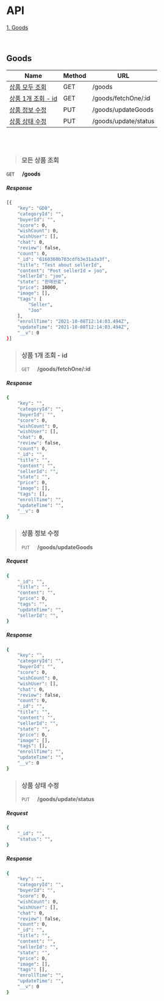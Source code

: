 # API

[1. Goods ](#goods-goods)

<br/>

## Goods

| Name                                      | Method | URL                  |
| ----------------------------------------- | ------ | -------------------- |
| [상품 모두 조회](#모든-상품-조회)         | GET    | /goods               |
| [상품 1개 조회 - id](#상품-1개-조회---id) | GET    | /goods/fetchOne/:id  |
| [상품 정보 수정](#상품-정보-수정)         | PUT    | /goods/updateGoods   |
| [상품 상태 수정](#상품-상태-수정)         | PUT    | /goods/update/status |

<br><br>

> ### 모든 상품 조회

`GET`&nbsp;&nbsp;&nbsp;&nbsp;&nbsp;**/goods**

##### Response

```bash
[{
    "key": "GD0",
    "categoryId": "",
    "buyerId": "",
    "score": 0,
    "wishCount": 0,
    "wishUser": [],
    "chat": 0,
    "review": false,
    "count": 0,
    "_id": "6160360b703cdfb3e31a3a3f",
    "title": "Test about sellerId",
    "content": "Post sellerId = joo",
    "sellerId": "joo",
    "state": "판매완료",
    "price": 10000,
    "image": [],
    "tags": [
        "Seller",
        "Joo"
    ],
    "enrollTime": "2021-10-08T12:14:03.494Z",
    "updateTime": "2021-10-08T12:14:03.494Z",
    "__v": 0
}]
```

> ### 상품 1개 조회 - id
>
> `GET`&nbsp;&nbsp;&nbsp;&nbsp;&nbsp;**/goods/fetchOne/:id**

##### Response

```bash
{
    "key": "",
    "categoryId": "",
    "buyerId": "",
    "score": 0,
    "wishCount": 0,
    "wishUser": [],
    "chat": 0,
    "review": false,
    "count": 0,
    "_id": "",
    "title": "",
    "content": "",
    "sellerId": "",
    "state": "",
    "price": 0,
    "image": [],
    "tags": [],
    "enrollTime": "",
    "updateTime": "",
    "__v": 0
}
```

> ### 상품 정보 수정
>
> `PUT`&nbsp;&nbsp;&nbsp;&nbsp;&nbsp;**/goods/updateGoods**

##### Request

```bash
{
    "_id": "",
    "title": "",
    "content": "",
    "price": 0,
    "tags": "",
    "updateTime": "",
    "sellerId": "",
}
```

##### Response

```bash
{
    "key": "",
    "categoryId": "",
    "buyerId": "",
    "score": 0,
    "wishCount": 0,
    "wishUser": [],
    "chat": 0,
    "review": false,
    "count": 0,
    "_id": "",
    "title": "",
    "content": "",
    "sellerId": "",
    "state": "",
    "price": 0,
    "image": [],
    "tags": [],
    "enrollTime": "",
    "updateTime": "",
    "__v": 0
}
```

> ### 상품 상태 수정
>
> `PUT`&nbsp;&nbsp;&nbsp;&nbsp;&nbsp;**/goods/update/status**

##### Request

```bash
{
    "_id": "",
    "status": "",
}
```

##### Response

```bash
{
    "key": "",
    "categoryId": "",
    "buyerId": "",
    "score": 0,
    "wishCount": 0,
    "wishUser": [],
    "chat": 0,
    "review": false,
    "count": 0,
    "_id": "",
    "title": "",
    "content": "",
    "sellerId": "",
    "state": "",
    "price": 0,
    "image": [],
    "tags": [],
    "enrollTime": "",
    "updateTime": "",
    "__v": 0
}
```

